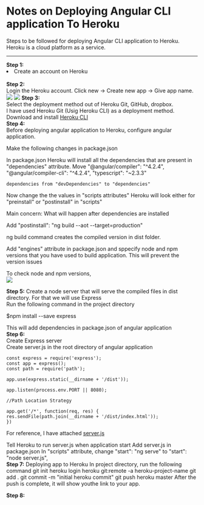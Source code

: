 # Notes on Deploying Angular CLI application To Heroku
Steps to be followed for deploying Angular CLI application to Heroku. <br>
Heroku is a cloud platform as a service.
<hr>
<strong>Step 1:</strong> <br>
<li>Create an account on Heroku</li> <br>
<strong>Step 2:</strong> <br>
Login the Heroku account.
Click new -> Create new app -> Give app name.
<br>
<img src = "https://github.com/patilankita79/Notes_DeployingAngularCLIAppToHeroku/blob/master/Screenshots_DeployAppToHeroku/Screenshot%202017-09-25%2020.22.23.png" />
<img src = "https://github.com/patilankita79/Notes_DeployingAngularCLIAppToHeroku/blob/master/Screenshots_DeployAppToHeroku/Screenshot%202017-09-25%2020.22.41.png" />
<strong>Step 3:</strong> <br>
Select the deployment method out of Heroku Git, GitHub, dropbox. <br>
I have used Heroku Git (Usig Heroku CLI) as a deployment method. <br>
Download and install <a href = "https://devcenter.heroku.com/articles/heroku-cli">Heroku CLI</a> <br>
<strong>Step 4:</strong> <br>
Before deploying angular application to Heroku, configure angular application. <br>

Make the following changes in package.json

In package.json
Heroku will install all the dependencies that are present in "dependencies" attribute.
Move 
"@angular/compiler": "^4.2.4",
    "@angular/compiler-cli": "^4.2.4",
    "typescript": "~2.3.3"
    
    dependencies from "devDependencies" to "dependencies"
    
Now change the the values in "scripts attributes"
Heroku will look either for "preinstall" or "postinstall" in "scripts"

Main concern: What will happen after dependencies are installed

Add "postinstall": "ng build --aot --target=production"

ng build command creates the compiled version in dist folder.

Add "engines" attribute in package.json and sppecify node and npm versions that you have used to build application. This will prevent the version issues

To check node and npm versions,<br>
<img src = "https://github.com/patilankita79/Notes_DeployingAngularCLIAppToHeroku/blob/master/Screenshots_DeployAppToHeroku/NodeNpmVersionInfo.png" />
    
<strong>Step 5:</strong>
Create a node server that will serve the compiled files in dist directory. For that we will use Express <br>
Run the following command in the project directory

$npm install --save express

This will add dependencies in package.json of angular application<br>
<strong>Step 6:</strong><br>
Create Express server <br>
Create server.js in the root directory of angular application

```
const express = require('express');
const app = express();
const path = require('path');

app.use(express.static(__dirname + '/dist'));

app.listen(process.env.PORT || 8080);

//Path Location Strategy

app.get('/*', function(req, res) {
res.sendFile(path.join(__dirname + '/dist/index.html'));
})
```
For reference, I have attached <a href="">server.js</a>

Tell Heroku to run server.js when application start
Add server.js in package.json
In "scripts" attribute,
 change "start": "ng serve" to "start": "node server.js",
<br>
<strong>Step 7:</strong>
Deploying app to Heroku
In project directory, run the following command
git init
heroku login
heroku git:remote -a heroku-project-name
git add .
git commit -m "initial heroku commit"
git push heroku master
After the push is complete, it will show youthe link to your app.

<strong>Step 8:</strong>
